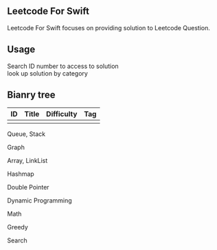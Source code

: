 Leetcode For Swift<br>
-
Leetcode For Swift focuses on providing solution to Leetcode Question.<br>

Usage<br>
-
Search ID number to access to solution<br>
look up solution by category<br>

Bianry tree
-
| ID  | Title | Difficulty | Tag | 
| - | - | - | - |
|   |   | 


Queue, Stack

Graph

Array, LinkList

Hashmap

Double Pointer

Dynamic Programming

Math

Greedy

Search
